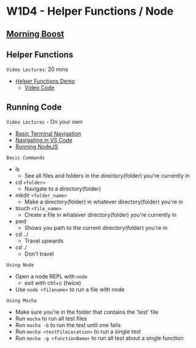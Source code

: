 # W1D4 - Helper Functions / Node

## [Morning Boost]

## Helper Functions

`Video Lectures`: 20 mins

- [Helper Functions Demo]
  - [Video Code](./code-it-out/helperFunction.js)

## Running Code

`Video Lectures` - On your own

- [Basic Terminal Navigation]
- [Navigating in VS Code]
- [Running NodeJS]

`Basic Commands`

- ls
  - See all files and folders in the directory(folder) you're currently in
- cd `<folder>`
  - Navigate to a directory(folder)
- mkdir `<folder_name>`
  - Make a directory(folder) in whatever directory(folder) you're in
- touch `<file_name>`
  - Create a file in whatever directory(folder) you're currently in
- pwd
  - Shows you path to the current directory(folder) you're in
- cd ../
  - Travel upwards
- cd ./
  - Don't travel

`Using Node`

- Open a node REPL with `node`
  - exit with ctrl+c (twice)
- Use `node <filename>` to run a file with node

`Using Mocha`

- Make sure you're in the folder that contains the 'test' file
- Run `mocha` to run all test files
- Run `mocha -b` to run the test until one fails
- Run `mocha <testFileLocation>` to run a single test
- Run `mocha -g <functionName>` to run all test about a single function

[Morning Boost]: https://open.appacademy.io/learn/js-py---apr-2022-cohort-1-online/week-1-apr-2022-cohort-1-online/thursday-morning-boost
[Helper Functions Demo]: https://open.appacademy.io/learn/js-py---apr-2022-cohort-1-online/week-1-apr-2022-cohort-1-online/helper-functions-demo
[Basic Terminal Navigation]: https://open.appacademy.io/learn/js-py---apr-2022-cohort-1-online/week-2-apr-2022-cohort-1-online/basic-terminal-navigation
[Navigating in VS Code]: https://open.appacademy.io/learn/js-py---apr-2022-cohort-1-online/week-2-apr-2022-cohort-1-online/navigating-in-vs-code
[Running NodeJS]: https://open.appacademy.io/learn/js-py---apr-2022-cohort-1-online/week-2-apr-2022-cohort-1-online/running-nodejs
